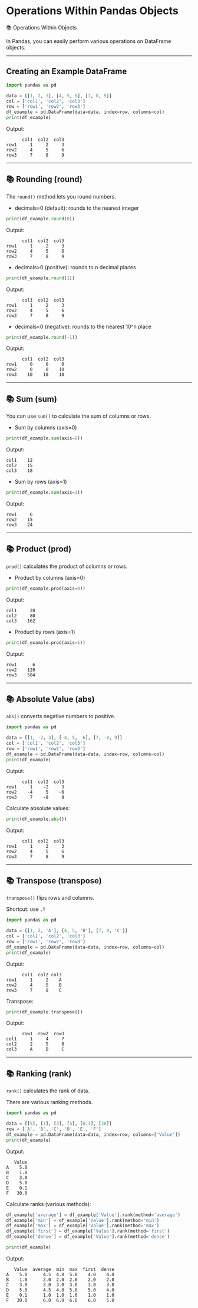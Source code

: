 # Operations Within Pandas Objects

📚 Operations Within Objects

In Pandas, you can easily perform various operations on DataFrame objects.

---

## Creating an Example DataFrame

```python
import pandas as pd

data = [[1, 2, 3], [4, 5, 6], [7, 8, 9]]
col = ['col1', 'col2', 'col3']
row = ['row1', 'row2', 'row3']
df_example = pd.DataFrame(data=data, index=row, columns=col)
print(df_example)
```

Output:

```
      col1  col2  col3
row1     1     2     3
row2     4     5     6
row3     7     8     9
```

---

## 📚 Rounding (round)

The `round()` method lets you round numbers.

- decimals=0 (default): rounds to the nearest integer

```python
print(df_example.round(0))
```

Output:

```
      col1  col2  col3
row1     1     2     3
row2     4     5     6
row3     7     8     9
```

- decimals>0 (positive): rounds to n decimal places

```python
print(df_example.round(1))
```

Output:

```
      col1  col2  col3
row1     1     2     3
row2     4     5     6
row3     7     8     9
```

- decimals<0 (negative): rounds to the nearest 10^n place

```python
print(df_example.round(-1))
```

Output:

```
      col1  col2  col3
row1     0     0     0
row2     0     0    10
row3    10    10    10
```

---

## 📚 Sum (sum)

You can use `sum()` to calculate the sum of columns or rows.

- Sum by columns (axis=0)

```python
print(df_example.sum(axis=0))
```

Output:

```
col1    12
col2    15
col3    18
```

- Sum by rows (axis=1)

```python
print(df_example.sum(axis=1))
```

Output:

```
row1     6
row2    15
row3    24
```

---

## 📚 Product (prod)

`prod()` calculates the product of columns or rows.

- Product by columns (axis=0)

```python
print(df_example.prod(axis=0))
```

Output:

```
col1     28
col2     80
col3    162
```

- Product by rows (axis=1)

```python
print(df_example.prod(axis=1))
```

Output:

```
row1      6
row2    120
row3    504
```

---

## 📚 Absolute Value (abs)

`abs()` converts negative numbers to positive.

```python
import pandas as pd

data = [[1, -2, 3], [-4, 5, -6], [7, -8, 9]]
col = ['col1', 'col2', 'col3']
row = ['row1', 'row2', 'row3']
df_example = pd.DataFrame(data=data, index=row, columns=col)
print(df_example)
```

Output:

```
      col1  col2  col3
row1     1    -2     3
row2    -4     5    -6
row3     7    -8     9
```

Calculate absolute values:

```python
print(df_example.abs())
```

Output:

```
      col1  col2  col3
row1     1     2     3
row2     4     5     6
row3     7     8     9
```

---

## 📚 Transpose (transpose)

`transpose()` flips rows and columns.

Shortcut: use `.T`

```python
import pandas as pd

data = [[1, 2, 'A'], [4, 5, 'B'], [7, 8, 'C']]
col = ['col1', 'col2', 'col3']
row = ['row1', 'row2', 'row3']
df_example = pd.DataFrame(data=data, index=row, columns=col)
print(df_example)
```

Output:

```
      col1  col2 col3
row1     1     2    A
row2     4     5    B
row3     7     8    C
```

Transpose:

```python
print(df_example.transpose())
```

Output:

```
      row1  row2  row3
col1     1     4     7
col2     2     5     8
col3     A     B     C
```

---

## 📚 Ranking (rank)

`rank()` calculates the rank of data.

There are various ranking methods.

```python
import pandas as pd

data = [[5], [1], [3], [5], [0.1], [30]]
row = ['A', 'B', 'C', 'D', 'E', 'F']
df_example = pd.DataFrame(data=data, index=row, columns=['Value'])
print(df_example)
```

Output:

```
   Value
A    5.0
B    1.0
C    3.0
D    5.0
E    0.1
F   30.0
```

Calculate ranks (various methods):

```python
df_example['average'] = df_example['Value'].rank(method='average')
df_example['min'] = df_example['Value'].rank(method='min')
df_example['max'] = df_example['Value'].rank(method='max')
df_example['first'] = df_example['Value'].rank(method='first')
df_example['dense'] = df_example['Value'].rank(method='dense')

print(df_example)
```

Output:

```
   Value  average  min  max  first  dense
A    5.0      4.5  4.0  5.0    4.0    4.0
B    1.0      2.0  2.0  2.0    2.0    2.0
C    3.0      3.0  3.0  3.0    3.0    3.0
D    5.0      4.5  4.0  5.0    5.0    4.0
E    0.1      1.0  1.0  1.0    1.0    1.0
F   30.0      6.0  6.0  6.0    6.0    5.0
```


